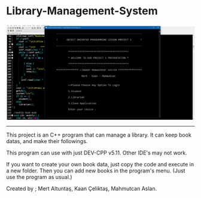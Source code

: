 # Library-Management-System

![sample](https://github.com/mertfozzy/Library-Management-System/blob/master/Library-Management-System-master/Ek%20A%C3%A7%C4%B1klama%202020-05-26%20161239.jpg?raw=true)

-----------------------------------------------------------------------------------------------------------

This project is an C++ program that can manage a library. It can keep book datas, and make their followings.

This program can use with just DEV-CPP v5.11. Other IDE's may not work.

If you want to create your own book data, just copy the code and execute in a new folder. Then you can add new books
in the program's menu. (Just use the program as usual.)

Created by ; Mert Altuntaş, Kaan Çeliktaş, Mahmutcan Aslan.
